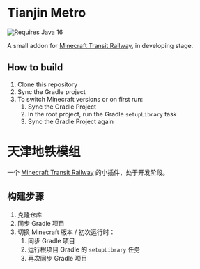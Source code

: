 # Tianjin Metro

![Requires Java 16](https://user-images.githubusercontent.com/63241389/235601070-87355c3d-1430-42c7-94fb-bbee3fb01fb4.png)

A small addon for [Minecraft Transit Railway](https://github.com/jonafanho/Minecraft-Transit-Railway), in developing stage.

## How to build

1. Clone this repository
2. Sync the Gradle project
3. To switch Minecraft versions or on first run:
   1. Sync the Gradle Project
   2. In the root project, run the Gradle `setupLibrary` task
   3. Sync the Gradle Project again

# 天津地铁模组

一个 [Minecraft Transit Railway](https://github.com/jonafanho/Minecraft-Transit-Railway) 的小插件，处于开发阶段。

## 构建步骤

1. 克隆仓库
2. 同步 Gradle 项目
3. 切换 Minecraft 版本 / 初次运行时：
   1. 同步 Gradle 项目
   2. 运行根项目 Gradle 的 `setupLibrary` 任务
   3. 再次同步 Gradle 项目
